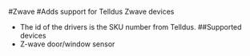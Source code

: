 #Zwave
#Adds support for Telldus Zwave devices
* The id of the drivers is the SKU number from Telldus.
##Supported devices
* Z-wave door/window sensor
